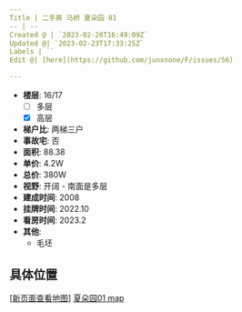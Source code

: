 ```yaml
---
Title | 二手房 马桥 夏朵园 01
-- | --
Created @ | `2023-02-20T16:49:09Z`
Updated @| `2023-02-23T17:33:25Z`
Labels | ``
Edit @| [here](https://github.com/junxnone/F/issues/56)

---
```

- **楼层**: 16/17
  - [ ] 多层  
  - [x] 高层
- **梯户比**: 两梯三户
- **事故宅**: 否
- **面积**: 88.38
- **单价**: 4.2W
- **总价**: 380W
- **视野**: 开阔 - 南面是多层
- **建成时间**: 2008
- **挂牌时间**: 2022.10
- **看房时间**: 2023.2
- **其他**: 
  - 毛坯

## 具体位置

[[新页面查看地图](https://junxnone.github.io/fmap/at/xdy01)]
[夏朵园01 map](https://junxnone.github.io/fmap/at/xdy01 ':include :type=iframe width=100% height=600px')
